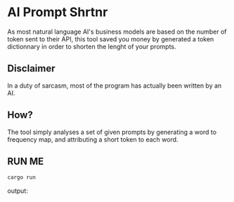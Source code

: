 # AI Prompt Shrtnr
As most natural language AI's business models are based on the number of token sent to their API, this tool saved you money by generated a token dictionnary in order to shorten the lenght of your prompts.

## Disclaimer
In a duty of sarcasm, most of the program has actually been written by an AI.

## How?
The tool simply analyses a set of given prompts by generating a word to frequency map, and attributing a short token to each word.

## RUN ME
```bash
cargo run
```

output:

```
```

